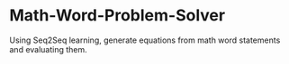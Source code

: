 # Math-Word-Problem-Solver
Using Seq2Seq learning, generate equations from math word statements and evaluating them. 
